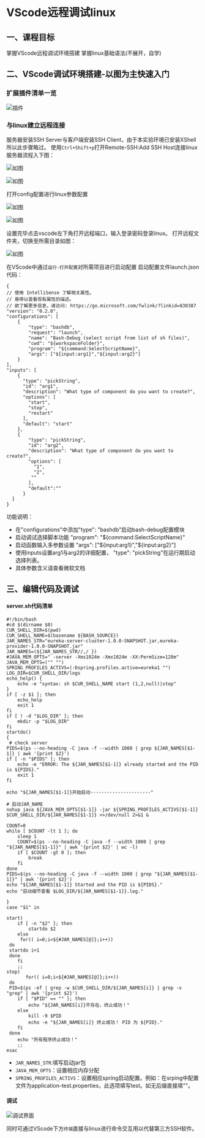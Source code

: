 # VScode远程调试linux

## 一、课程目标
掌握VScode远程调试环境搭建
掌握linux基础语法(不展开，自学)

## 二、VScode调试环境搭建-以图为主快速入门
### 扩展插件清单一览

![插件](https://github.com/coffeeliuwei/boot/blob/master/img/52.jpg?raw=true)

### 与linux建立远程连接
服务器安装SSH Server与客户端安装SSH Client，由于本实验环境已安装XShell所以此步骤略过。
使用`Ctrl+Shift+p`打开Remote-SSH:Add SSH Host连接linux服务器流程入下图：

![如图](https://github.com/coffeeliuwei/boot/blob/master/img/53.jpg?raw=true)

![如图](https://github.com/coffeeliuwei/boot/blob/master/img/54.jpg?raw=true)

打开config配置进行linux参数配置

![如图](https://github.com/coffeeliuwei/boot/blob/master/img/55.jpg?raw=true)

![如图](https://github.com/coffeeliuwei/boot/blob/master/img/56.jpg?raw=true)

设置完毕点击vscode左下角打开远程端口，输入登录密码登录linux。
打开远程文件夹，切换至所需目录如图：

![如图](https://github.com/coffeeliuwei/boot/blob/master/img/57.jpg?raw=true)

在VScode中通过`运行-打开配置`对所需项目进行启动配置
启动配置文件launch.json代码：
```
{
// 使用 IntelliSense 了解相关属性。 
// 悬停以查看现有属性的描述。
// 欲了解更多信息，请访问: https://go.microsoft.com/fwlink/?linkid=830387
"version": "0.2.0",
"configurations": [
	{
		"type": "bashdb",
		"request": "launch",
		"name": "Bash-Debug (select script from list of sh files)",
		"cwd": "${workspaceFolder}",
		"program": "${command:SelectScriptName}",
		"args": ["${input:arg1}","${input:arg2}"]
	}
],
"inputs": [
	{
	  "type": "pickString",
	  "id": "arg1",
	  "description": "What type of component do you want to create?",
	  "options": [
		"start",
		"stop",
		"restart"
	  ],
	  "default": "start"
	},
	{
		"type": "pickString",
		"id": "arg2",
		"description": "What type of component do you want to create?",
		"options": [
		  "1",
		  "2",
		 ""
		],
		"default":""
	  }
  ]
}
```
功能说明：
+ 在"configurations"中添加"type": "bashdb"启动bash-debug配置模块
+ 启动调试选择脚本功能 "program": "${command:SelectScriptName}"
+ 启动函数输入多参数设置 "args": ["\$\{input:arg1}","\$\{input:arg2}"]
+ 使用inputs设置arg1与arg2的详细配置， "type": "pickString"在运行期启动选择列表。
+ 具体参数含义请查看微软文档

## 三、编辑代码及调试

#### server.sh代码清单
```
#!/bin/bash
#cd $(dirname $0)
CUR_SHELL_DIR=$(pwd)
CUR_SHELL_NAME=$(basename ${BASH_SOURCE})
JAR_NAMES_STR="eureka-server-cluster-1.0.0-SNAPSHOT.jar,eureka-provider-1.0.0-SNAPSHOT.jar"
JAR_NAMES=(${JAR_NAMES_STR//,/ })
#JAVA_MEM_OPTS=" -server -Xms1024m -Xmx1024m -XX:PermSize=128m"
JAVA_MEM_OPTS=("" "")
SPRING_PROFILES_ACTIVS=(-Dspring.profiles.active=eureka1 "")
LOG_DIR=$CUR_SHELL_DIR/logs
echo_help() {
    echo -e "syntax: sh $CUR_SHELL_NAME start (1,2,null)|stop"
}
if [ -z $1 ]; then
    echo_help
    exit 1
fi
if [ ! -d "$LOG_DIR" ]; then
    mkdir -p "$LOG_DIR"
fi
startdo()
{
 # check server
PIDS=$(ps --no-heading -C java -f --width 1000 | grep ${JAR_NAMES[$1-1]} | awk '{print $2}')
if [ -n "$PIDS" ]; then
	echo -e "ERROR: The ${JAR_NAMES[$1-1]} already started and the PID is ${PIDS}."
	exit 1
fi

echo "${JAR_NAMES[$1-1]}开始启动----------------------"

# 启动JAR_NAME
nohup java ${JAVA_MEM_OPTS[$1-1]} -jar ${SPRING_PROFILES_ACTIVS[$1-1]} $CUR_SHELL_DIR/${JAR_NAMES[$1-1]} >>/dev/null 2>&1 &

COUNT=0
while [ $COUNT -lt 1 ]; do
	sleep 1
	COUNT=$(ps --no-heading -C java -f --width 1000 | grep "${JAR_NAMES[$1-1]}" | awk '{print $2}' | wc -l)
	if [ $COUNT -gt 0 ]; then
		break
	fi
done
PIDS=$(ps --no-heading -C java -f --width 1000 | grep "${JAR_NAMES[$1-1]}" | awk '{print $2}')
echo "${JAR_NAMES[$1-1]} Started and the PID is ${PIDS}."
echo "启动细节查看 $LOG_DIR/${JAR_NAMES[$1-1]}.log."

}
case "$1" in

start)
    if [ -n "$2" ]; then
        startdo $2
    else
     for(( i=0;i<${#JAR_NAMES[@]};i++)) 
 do 
 startdo i+1
 done
    fi
    ;;
stop)
       for(( i=0;i<${#JAR_NAMES[@]};i++)) 
 do 
 PID=$(ps -ef | grep -w $CUR_SHELL_DIR/${JAR_NAMES[i]} | grep -v "grep" | awk '{print $2}')
    if [ "$PID" == "" ]; then
        echo "${JAR_NAMES[i]}不存在，终止成功！"
    else
        kill -9 $PID
        echo -e "${JAR_NAMES[i]} 终止成功！ PID 为 ${PID}."
    fi
 done
    echo "所有程序终止成功！"
    ;;
esac
```
+ `JAR_NAMES_STR`:填写启动jar包
+ `JAVA_MEM_OPTS`：设置相应内存分配
+ `SPRING_PROFILES_ACTIVS`：设置相应spring启动配置。例如：在srping中配置文件为application-test.properties，此选项填写test。如无后缀直接填""。
#### 调试

![调试界面](https://github.com/coffeeliuwei/boot/blob/master/img/58.jpg?raw=true)

同时可通过VScode下方`终端`直接与linux进行命令交互用以代替第三方SSH软件。


